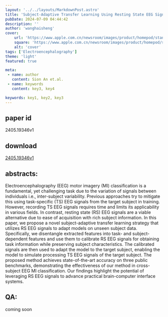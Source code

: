 ```yaml
---
layout: '../../layouts/MarkdownPost.astro'
title: 'Subject-Adaptive Transfer Learning Using Resting State EEG Signals for Cross-Subject EEG Motor Imagery Classification'
pubDate: 2024-07-09 04:44:42
description: ''
author: 'wanghaisheng'
cover:
    url: 'https://www.apple.com.cn/newsroom/images/product/homepod/standard/Apple-HomePod-hero-230118_big.jpg.large_2x.jpg'
    square: 'https://www.apple.com.cn/newsroom/images/product/homepod/standard/Apple-HomePod-hero-230118_big.jpg.large_2x.jpg'
    alt: 'cover'
tags: ['Electroencephalography'] 
theme: 'light'
featured: true

meta:
 - name: author
   content: Sion An et.al.
 - name: keywords
   content: key3, key4

keywords: key1, key2, key3
---
```


## paper id
2405.19346v1
## download
[2405.19346v1](http://arxiv.org/abs/2405.19346v1)
## abstracts:
Electroencephalography (EEG) motor imagery (MI) classification is a fundamental, yet challenging task due to the variation of signals between individuals i.e., inter-subject variability. Previous approaches try to mitigate this using task-specific (TS) EEG signals from the target subject in training. However, recording TS EEG signals requires time and limits its applicability in various fields. In contrast, resting state (RS) EEG signals are a viable alternative due to ease of acquisition with rich subject information. In this paper, we propose a novel subject-adaptive transfer learning strategy that utilizes RS EEG signals to adapt models on unseen subject data. Specifically, we disentangle extracted features into task- and subject-dependent features and use them to calibrate RS EEG signals for obtaining task information while preserving subject characteristics. The calibrated signals are then used to adapt the model to the target subject, enabling the model to simulate processing TS EEG signals of the target subject. The proposed method achieves state-of-the-art accuracy on three public benchmarks, demonstrating the effectiveness of our method in cross-subject EEG MI classification. Our findings highlight the potential of leveraging RS EEG signals to advance practical brain-computer interface systems.
## QA:
coming soon
